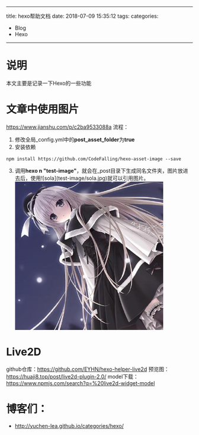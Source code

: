 
---
title: hexo帮助文档
date: 2018-07-09 15:35:12
tags:
categories:
  - Blog
  - Hexo
---
# 说明

本文主要是记录一下Hexo的一些功能

<!-- more -->
# 文章中使用图片
https://www.jianshu.com/p/c2ba9533088a
流程：
 1. 修改全局_config.yml中的**post_asset_folder**为**true**
 2. 安装依赖
 ```
 npm install https://github.com/CodeFalling/hexo-asset-image --save
 ```
 3. 调用**hexo n "test-image"**，就会在_post目录下生成同名文件夹，图片放进去后，使用\!\[sola\]\(test-image/sola.jpg)就可以引用图片。
![sola](hexo帮助文档/sola.jpg)

# Live2D
github仓库：https://github.com/EYHN/hexo-helper-live2d
预览图：https://huaji8.top/post/live2d-plugin-2.0/
model下载：https://www.npmjs.com/search?q=%20live2d-widget-model

# 博客们：
- http://yuchen-lea.github.io/categories/hexo/
